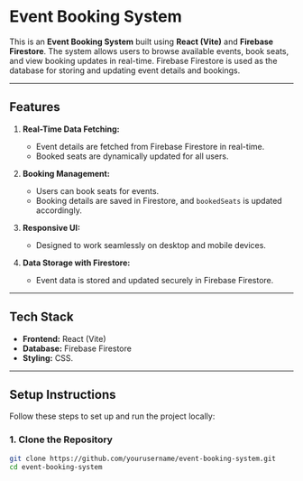 # Event Booking System

This is an **Event Booking System** built using **React (Vite)** and **Firebase Firestore**. The system allows users to browse available events, book seats, and view booking updates in real-time. Firebase Firestore is used as the database for storing and updating event details and bookings.

---

## **Features**

1. **Real-Time Data Fetching:**
   - Event details are fetched from Firebase Firestore in real-time.
   - Booked seats are dynamically updated for all users.

2. **Booking Management:**
   - Users can book seats for events.
   - Booking details are saved in Firestore, and `bookedSeats` is updated accordingly.

3. **Responsive UI:**
   - Designed to work seamlessly on desktop and mobile devices.

4. **Data Storage with Firestore:**
   - Event data is stored and updated securely in Firebase Firestore.

---

## **Tech Stack**

- **Frontend:** React (Vite)
- **Database:** Firebase Firestore
- **Styling:** CSS.

---

## **Setup Instructions**

Follow these steps to set up and run the project locally:

### 1. Clone the Repository
```bash
git clone https://github.com/yourusername/event-booking-system.git
cd event-booking-system
